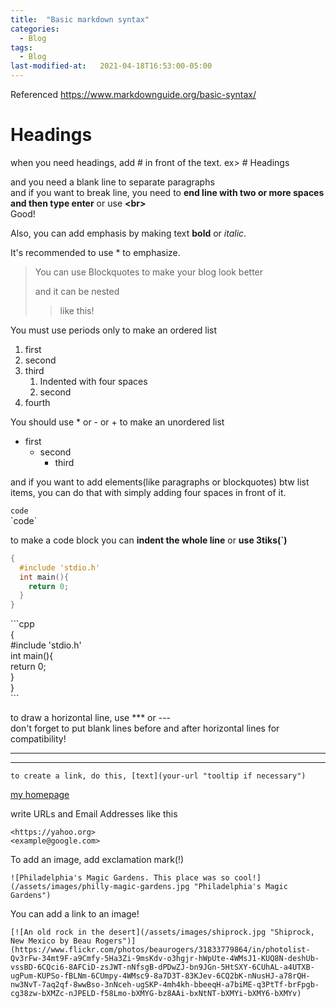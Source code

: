 ```yaml
---
title:  "Basic markdown syntax"
categories:
  - Blog
tags:
  - Blog
last-modified-at:   2021-04-18T16:53:00-05:00
---
```


Referenced <https://www.markdownguide.org/basic-syntax/>

# Headings

when you need headings, add # in front of the text.
ex> \# Headings

and you need a blank line to separate paragraphs  
and if you want to break line, you need to **end line with two or more spaces and then type enter** or use **\<br>** <br>
Good!

Also, you can add emphasis by making text **bold** or *italic*.  

It's recommended to use \* to emphasize.

> You can use Blockquotes to make your blog look better
>
> and it can be nested
>> like this!

You must use periods only to make an ordered list
1. first 
2. second
3. third
    1. Indented with four spaces
    2. second
4. fourth

You should use * or - or + to make an unordered list
- first
  - second
    - third

and if you want to add elements(like paragraphs or blockquotes) btw list items, you can do that with simply adding four spaces in front of it.

`code`  
\`code\`

to make a code block you can **indent the whole line** or **use 3tiks(\`)**
```cpp
{
  #include 'stdio.h'
  int main(){
    return 0;
  }
}
```
\`\`\`cpp  
{  
  #include 'stdio.h'  
  int main(){  
    return 0;  
  }  
}  
\`\`\`

to draw a horizontal line, use \*\*\* or \-\-\-  
don't forget to put blank lines before and after horizontal lines for compatibility!  

***

---

```
to create a link, do this, [text](your-url "tooltip if necessary")
```
[my homepage](https://riagus99.github.io "this is my homepage!")

write URLs and Email Addresses like this
```
<https://yahoo.org>
<example@google.com>
```

To add an image, add exclamation mark(\!)
```
![Philadelphia's Magic Gardens. This place was so cool!](/assets/images/philly-magic-gardens.jpg "Philadelphia's Magic Gardens")
```
You can add a link to an image!
```
[![An old rock in the desert](/assets/images/shiprock.jpg "Shiprock, New Mexico by Beau Rogers")](https://www.flickr.com/photos/beaurogers/31833779864/in/photolist-Qv3rFw-34mt9F-a9Cmfy-5Ha3Zi-9msKdv-o3hgjr-hWpUte-4WMsJ1-KUQ8N-deshUb-vssBD-6CQci6-8AFCiD-zsJWT-nNfsgB-dPDwZJ-bn9JGn-5HtSXY-6CUhAL-a4UTXB-ugPum-KUPSo-fBLNm-6CUmpy-4WMsc9-8a7D3T-83KJev-6CQ2bK-nNusHJ-a78rQH-nw3NvT-7aq2qf-8wwBso-3nNceh-ugSKP-4mh4kh-bbeeqH-a7biME-q3PtTf-brFpgb-cg38zw-bXMZc-nJPELD-f58Lmo-bXMYG-bz8AAi-bxNtNT-bXMYi-bXMY6-bXMYv)
```